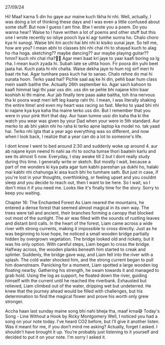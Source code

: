 27/09/24

Hi!
Maaf karna 5 din ho gaye aur maine kuch likha hi nhi.
Well, actually, I was doing a lot of thinking these days and I was even a little confused about some stuff. But now I guess I am fine.
Btw I wrote you a poem. Do you wanna hear? Waise to I have written a lot of poems and other stuff but this one I wrote recently so isliye pooch liya ki agr tumhe sunna ho.
Chalo choro kya hi sunogi. Waise bhi itni acchi hai bhi nhi ki kisiko sunai jaye.
So tell me, how are you? I mean abhi to classes bhi nhi chal rhi to shayad kuch to alag ho rha hoga. sketching?? maybe dancing?? aur maybe playing guitar?? hmm? kuch nhi chal rha?🫤😕 Agar meri baat kri jaye to yaar kaafi boring sa lg rha. I mean kuch zyada hi. Subah late se uthta hoon. Fir poora din yuhi beet jaata hai. Kuch pata hi nhi chalta. Waise dekha jaye to hum rojj sirf meri hi baat rte hai. Agar tumhare pass kuch hai to sanao.
Chalo rehne do mai hi sunata hoon. Terko yaad hai? Pichle saal aaj ke hi din, pehli baar hum class mein saath baithe the. Actually 26th september ko. Agar sach kahoon to kaafi himmat lagi thi yaar uss din. uss din se pehle bhi najane kitni baar koshish ki thi maine. Aur jab finally tere paas aake baitha, toh itna nervous tha ki poora waqt meri left leg kaanp rahi thi. I mean, I was literally shaking the entire time! and even my heart was racing so fast. Merko to yaad bhi nhi ki najane kya kya kaha tha maine terko uss din. But I remember that you were in your pink thirt that day. Aur haan tumne ussi din kaha tha ki the watch you wear was given by your Dad when your were in 5th standard. Aur merko to ab bhi yakin nhi ho raha ki terko apne laptop ka model no. tak yaad hai. Terko nhi lgta that a year ago everything was so different, and now when I look back, I realize that a year can do a lot to someone's life.

I dont know I went to bed around 2:30 and suddenly woke up around 4. aur ab najane kyon neend hi nahi aa rhi to socha tumse thori baatein karlu and see its almost 5 now. Everyday, I stay awake till 2 but I dont really study during this time. I generally write or sketch. But mostly I wait, because a part of me wonders ki kya pata agar tum kabhi pareshan ya dukhi ho, halaki mai kabhi nhi chahunga ki aisa kuch bhi ho tumhare sath. But just in case, if you're lost in your thoughts, overthinking, or feeling upset and you couldnt sleep and you decide to reach out, then I want to be here. So I wait, so I don't miss it if you need me.
Looks like it's finally time for the story. Sorry to keep you waiting.

Chapter 16: The Enchanted Forest
As Liam neared the mountains, he entered a dense forest that seemed almost magical in its own way. The trees were tall and ancient, their branches forming a canopy that blocked out most of the sunlight. The air was filled with the sounds of rustling leaves and distant bird calls.
In the heart of the forest, Liam came across a wide river with strong currents, making it impossible to cross directly. Just as he was beginning to lose hope, he noticed a small wooden bridge partially hidden by overgrown vegetation. The bridge looked old and rickety, but it was his only option.
With careful steps, Liam began to cross the bridge. Halfway across, the wooden planks beneath him started to creak and splinter. Suddenly, the bridge gave way, and Liam fell into the river with a splash. The cold water shocked him, and the strong current began to pull him downstream.
Panicking for a moment, Liam spotted a large wooden log floating nearby. Gathering his strength, he swam towards it and managed to grab hold. Using the log as support, he floated down the river, guiding himself with the current until he reached the riverbank.
Exhausted but relieved, Liam climbed out of the water, dripping wet but undeterred. He knew that the journey ahead would be filled with challenges, but his determination to find the magical flower and prove his worth only grew stronger.

Accha haan last sunday maine song bhi nahi bheja tha, maaf krna😅
Today's Song - Line Without a Hook by Ricky Montgomery
Well, I noticed you had a song on your note today. I’ve heard CO2 before, but I’ll give it another listen. Was it meant for me, if you don’t mind me asking? Actually, forget I asked. I shouldn’t have brought it up. You’re probably just listening to it yourself and decided to put it on your note. I'm sorry I asked it.